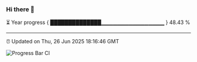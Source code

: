 ### Hi there 👋

⏳ Year progress { ██████████████▁▁▁▁▁▁▁▁▁▁▁▁▁▁▁▁ } 48.43 %

---

⏰ Updated on Thu, 26 Jun 2025 18:16:46 GMT

![Progress Bar CI](https://github.com/Shyam-Makwana/GitHub-Actions-Demo/workflows/Progress%20Bar%20CI/badge.svg)
